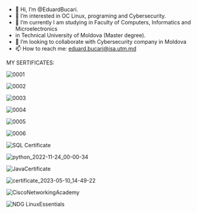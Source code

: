 - 👋 Hi, I’m @EduardBucari.
- 👀 I’m interested in OC Linux, programing and Сybersecurity.
- 🌱 I’m currently I am studying in Faculty of Computers, Informatics and Microelectronics 
- in Technical University of Moldova (Master degree).
- 💞️ I’m looking to collaborate with Сybersecurity company in Moldova
- 📫 How to reach me: eduard.bucari@isa.utm.md

MY SERTIFICATES:

<!---
EduardBucari/EduardBucari is a ✨ special ✨ repository because its `README.md` (this file) appears on your GitHub profile.
You can click the Preview link to take a look at your changes.
--->
![0001](https://github.com/EduardBucari/EduardBucari/assets/53411489/38fda893-7a86-4931-95b5-0afd239307a8)

![0002](https://github.com/EduardBucari/EduardBucari/assets/53411489/a474324c-4d41-4a3c-98dd-417c79a56968)

![0003](https://github.com/EduardBucari/EduardBucari/assets/53411489/dd65ebe0-8420-4616-a0e2-e9e7615d5173)

![0004](https://github.com/EduardBucari/EduardBucari/assets/53411489/729fa926-36b0-48e5-b3db-008021214510)

![0005](https://github.com/EduardBucari/EduardBucari/assets/53411489/89956d64-4589-487c-b79c-f0a884f56a87)

![0006](https://github.com/EduardBucari/EduardBucari/assets/53411489/cfce930c-2431-4ffb-a39a-4ad4cca9e253)

![SQL Certificate](https://github.com/EduardBucari/EduardBucari/assets/53411489/795c1868-bc65-4532-88a0-bb19f240268f)

![python_2022-11-24_00-00-34](https://github.com/EduardBucari/EduardBucari/assets/53411489/bb91d12d-9960-448f-894d-264857a9f466)

![JavaCertificate](https://github.com/EduardBucari/EduardBucari/assets/53411489/6de5b7d4-e37a-4452-97ad-6405ded31081)

![certificate_2023-05-10_14-49-22](https://github.com/EduardBucari/EduardBucari/assets/53411489/94562948-2989-4a28-b9b6-e4ad3dc91638)

![CiscoNetworkingAcademy](https://github.com/EduardBucari/EduardBucari/assets/53411489/b718fa3d-7df9-43e5-bcc7-25ef5e3f7a5e)

![NDG LinuxEssentials](https://github.com/EduardBucari/EduardBucari/assets/53411489/f2e7fbaa-e737-4c11-8419-8e496acfc06c)
